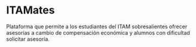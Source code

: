 # ITAMates
Plataforma que permite a los estudiantes del ITAM sobresalientes ofrecer asesorías a cambio de compensación económica y alumnos con dificultad solicitar asesoría.
